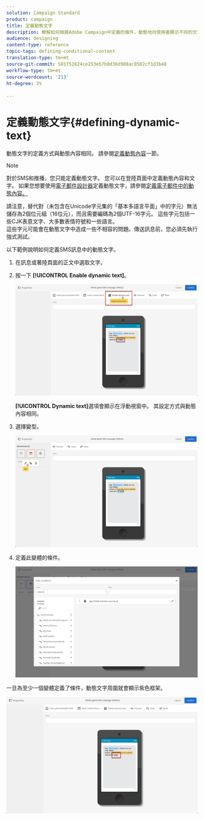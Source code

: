 ```yaml
---
solution: Campaign Standard
product: campaign
title: 定義動態文字
description: 瞭解如何根據Adobe Campaign中定義的條件，動態地向使用者顯示不同的文字。
audience: designing
content-type: reference
topic-tags: defining-conditional-content
translation-type: tm+mt
source-git-commit: 501f52624ce253eb7b0d36d908ac8502cf1d3b48
workflow-type: tm+mt
source-wordcount: '213'
ht-degree: 3%

---
```



# 定義動態文字{#defining-dynamic-text}

動態文字的定義方式與動態內容相同。 請參閱[定義動態內容](../../designing/using/personalization.md#defining-dynamic-content-in-an-email)一節。

>[!NOTE]
>
>對於SMS和推播，您只能定義動態文字。 您可以在登陸頁面中定義動態內容和文字。 如果您想要使用[電子郵件設計器](../../designing/using/designing-content-in-adobe-campaign.md)定義動態文字，請參閱[定義電子郵件中的動態內容。](../../designing/using/personalization.md#defining-dynamic-content-in-an-email)

請注意，替代對（未包含在Unicode字元集的「基本多語言平面」中的字元）無法儲存為2個位元組（16位元），而且需要編碼為2個UTF-16字元。 這些字元包括一些CJK表意文字、大多數表情符號和一些語言。
<br>這些字元可能會在動態文字中造成一些不相容的問題。傳送訊息前，您必須先執行強式測試。


以下範例說明如何定義SMS訊息中的動態文字。

1. 在訊息或著陸頁面的正文中選取文字。
1. 按一下 **[!UICONTROL Enable dynamic text]**。

   ![](assets/dynamic_text_sms_1.png)

   **[!UICONTROL Dynamic text]**&#x200B;選項會顯示在浮動視窗中。 其設定方式與動態內容相同。

1. 選擇變型。

   ![](assets/dynamic_text_sms_2.png)

1. 定義此變體的條件。

   ![](assets/dynamic_text_sms_4.png)

一旦為至少一個變體定義了條件，動態文字周圍就會顯示紫色框架。

![](assets/dynamic_text_sms_3.png)

